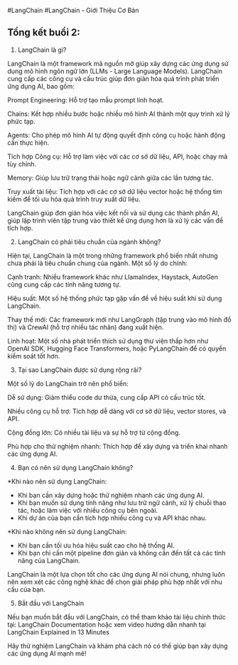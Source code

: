 #LangChain
#LangChain - Giới Thiệu Cơ Bản
## Tổng kết buổi 2:

1. LangChain là gì?

LangChain là một framework mã nguồn mở giúp xây dựng các ứng dụng sử dụng mô hình ngôn ngữ lớn (LLMs - Large Language Models). LangChain cung cấp các công cụ và cấu trúc giúp đơn giản hóa quá trình phát triển ứng dụng AI, bao gồm:

Prompt Engineering: Hỗ trợ tạo mẫu prompt linh hoạt.

Chains: Kết hợp nhiều bước hoặc nhiều mô hình AI thành một quy trình xử lý phức tạp.

Agents: Cho phép mô hình AI tự động quyết định công cụ hoặc hành động cần thực hiện.

Tích hợp Công cụ: Hỗ trợ làm việc với các cơ sở dữ liệu, API, hoặc chạy mã tùy chỉnh.

Memory: Giúp lưu trữ trạng thái hoặc ngữ cảnh giữa các lần tương tác.

Truy xuất tài liệu: Tích hợp với các cơ sở dữ liệu vector hoặc hệ thống tìm kiếm để tối ưu hóa quá trình truy xuất dữ liệu.

LangChain giúp đơn giản hóa việc kết nối và sử dụng các thành phần AI, giúp lập trình viên tập trung vào thiết kế ứng dụng hơn là xử lý các vấn đề tích hợp.

2. LangChain có phải tiêu chuẩn của ngành không?

Hiện tại, LangChain là một trong những framework phổ biến nhất nhưng chưa phải là tiêu chuẩn chung của ngành. Một số lý do chính:

Cạnh tranh: Nhiều framework khác như LlamaIndex, Haystack, AutoGen cũng cung cấp các tính năng tương tự.

Hiệu suất: Một số hệ thống phức tạp gặp vấn đề về hiệu suất khi sử dụng LangChain.

Thay thế mới: Các framework mới như LangGraph (tập trung vào mô hình đồ thị) và CrewAI (hỗ trợ nhiều tác nhân) đang xuất hiện.

Linh hoạt: Một số nhà phát triển thích sử dụng thư viện thấp hơn như OpenAI SDK, Hugging Face Transformers, hoặc PyLangChain để có quyền kiểm soát tốt hơn.

3. Tại sao LangChain được sử dụng rộng rãi?

Một số lý do LangChain trở nên phổ biến:

Dễ sử dụng: Giảm thiểu code dư thừa, cung cấp API có cấu trúc tốt.

Nhiều công cụ hỗ trợ: Tích hợp dễ dàng với cơ sở dữ liệu, vector stores, và API.

Cộng đồng lớn: Có nhiều tài liệu và sự hỗ trợ từ cộng đồng.

Phù hợp cho thử nghiệm nhanh: Thích hợp để xây dựng và triển khai nhanh các ứng dụng AI.

4. Bạn có nên sử dụng LangChain không?

*Khi nào nên sử dụng LangChain:

+ Khi bạn cần xây dựng hoặc thử nghiệm nhanh các ứng dụng AI.
+ Khi bạn muốn sử dụng tính năng như lưu trữ ngữ cảnh, xử lý chuỗi thao tác, hoặc làm việc với nhiều công cụ bên ngoài.
+ Khi dự án của bạn cần tích hợp nhiều công cụ và API khác nhau.

*Khi nào không nên sử dụng LangChain:

+ Khi bạn cần tối ưu hóa hiệu suất cao cho hệ thống AI.
+ Khi bạn chỉ cần một pipeline đơn giản và không cần đến tất cả các tính năng của LangChain.

LangChain là một lựa chọn tốt cho các ứng dụng AI nói chung, nhưng luôn nên xem xét các công nghệ khác để chọn giải pháp phù hợp nhất với nhu cầu của bạn.

5. Bắt đầu với LangChain

Nếu bạn muốn bắt đầu với LangChain, có thể tham khảo tài liệu chính thức tại: LangChain Documentation hoặc xem video hướng dẫn nhanh tại LangChain Explained in 13 Minutes

Hãy thử nghiệm LangChain và khám phá cách nó có thể giúp bạn xây dựng các ứng dụng AI mạnh mẽ!






